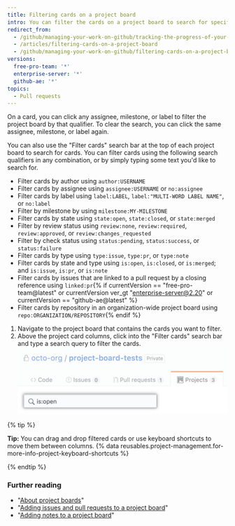 ```yaml
---
title: Filtering cards on a project board
intro: You can filter the cards on a project board to search for specific cards or view a subset of the cards.
redirect_from:
  - /github/managing-your-work-on-github/tracking-the-progress-of-your-work-with-project-boards/filtering-cards-on-a-project-board
  - /articles/filtering-cards-on-a-project-board
  - /github/managing-your-work-on-github/filtering-cards-on-a-project-board
versions:
  free-pro-team: '*'
  enterprise-server: '*'
  github-ae: '*'
topics:
  - Pull requests
---
```

On a card, you can click any assignee, milestone, or label to filter the project board by that qualifier. To clear the search, you can click the same assignee, milestone, or label again.

You can also use the "Filter cards" search bar at the top of each project board to search for cards. You can filter cards using the following search qualifiers in any combination, or by simply typing some text you'd like to search for.

- Filter cards by author using `author:USERNAME`
- Filter cards by assignee using `assignee:USERNAME` or `no:assignee`
- Filter cards by label using `label:LABEL`, `label:"MULTI-WORD LABEL NAME"`, or `no:label`
- Filter by milestone by using `milestone:MY-MILESTONE`
- Filter cards by state using `state:open`, `state:closed`, or `state:merged`
- Filter by review status using `review:none`, `review:required`, `review:approved`, or `review:changes_requested`
- Filter by check status using `status:pending`, `status:success`, or `status:failure`
- Filter cards by type using `type:issue`, `type:pr`, or `type:note`
- Filter cards by state and type using `is:open`, `is:closed`, or `is:merged`; and `is:issue`, `is:pr`, or `is:note`
- Filter cards by issues that are linked to a pull request by a closing reference using `linked:pr`{% if currentVersion == "free-pro-team@latest" or currentVersion ver_gt "enterprise-server@2.20" or currentVersion == "github-ae@latest" %}
- Filter cards by repository in an organization-wide project board using `repo:ORGANIZATION/REPOSITORY`{% endif %}

1. Navigate to the project board that contains the cards you want to filter.
2. Above the project card columns, click into the "Filter cards" search bar and type a search query to filter the cards.
![Filter card search bar](/assets/images/help/projects/filter-card-search-bar.png)

{% tip %}

**Tip:** You can drag and drop filtered cards or use keyboard shortcuts to move them between columns. {% data reusables.project-management.for-more-info-project-keyboard-shortcuts %}

{% endtip %}

### Further reading

- "[About project boards](/articles/about-project-boards)"
- "[Adding issues and pull requests to a project board](/articles/adding-issues-and-pull-requests-to-a-project-board)"
- "[Adding notes to a project board](/articles/adding-notes-to-a-project-board)"
